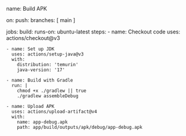 name: Build APK

on:
  push:
    branches: [ main ]

jobs:
  build:
    runs-on: ubuntu-latest
    steps:
    - name: Checkout code
      uses: actions/checkout@v3

    - name: Set up JDK
      uses: actions/setup-java@v3
      with:
        distribution: 'temurin'
        java-version: '17'

    - name: Build with Gradle
      run: |
        chmod +x ./gradlew || true
        ./gradlew assembleDebug

    - name: Upload APK
      uses: actions/upload-artifact@v4
      with:
        name: app-debug.apk
        path: app/build/outputs/apk/debug/app-debug.apk
